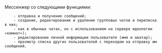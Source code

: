 Мессенжер со следующими функциями:

        - отправка и получение сообщений;
        - создание, редактирование и удаление групповых чатов и переписка в них; 
        - как в обычных чатах, но с использованием на сервере идеологии «комнат»);
        - редактирование личной информации пользователя (имя и аватар);
        - просмотр списка других пользователей с переходом на отправку им сообщений.

